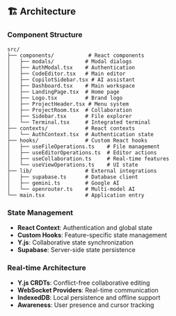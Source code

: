 ## 🏗️ Architecture

### Component Structure
```
src/
├── components/           # React components
│   ├── modals/          # Modal dialogs
│   ├── AuthModal.tsx    # Authentication
│   ├── CodeEditor.tsx   # Main editor
│   ├── CopilotSidebar.tsx # AI assistant
│   ├── Dashboard.tsx    # Main workspace
│   ├── LandingPage.tsx  # Home page
│   ├── Logo.tsx         # Brand logo
│   ├── ProjectHeader.tsx # Menu system
│   ├── ProjectRoom.tsx  # Collaboration
│   ├── Sidebar.tsx      # File explorer
│   └── Terminal.tsx     # Integrated terminal
├── contexts/            # React contexts
│   └── AuthContext.tsx  # Authentication state
├── hooks/               # Custom React hooks
│   ├── useFileOperations.ts    # File management
│   ├── useEditorOperations.ts  # Editor actions
│   ├── useCollaboration.ts     # Real-time features
│   └── useViewOperations.ts    # UI state
├── lib/                 # External integrations
│   ├── supabase.ts      # Database client
│   ├── gemini.ts        # Google AI
│   └── openrouter.ts    # Multi-model AI
└── main.tsx             # Application entry
```

### State Management
- **React Context**: Authentication and global state
- **Custom Hooks**: Feature-specific state management
- **Y.js**: Collaborative state synchronization
- **Supabase**: Server-side state persistence

### Real-time Architecture
- **Y.js CRDTs**: Conflict-free collaborative editing
- **WebSocket Providers**: Real-time communication
- **IndexedDB**: Local persistence and offline support
- **Awareness**: User presence and cursor tracking
